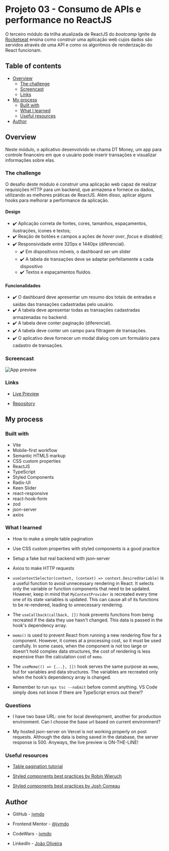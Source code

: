 # Projeto 03 - Consumo de APIs e performance no ReactJS

O terceiro módulo da trilha atualizada de ReactJS do *bootcamp* Ignite da [Rocketseat](https://www.rocketseat.com.br/) ensina como construir uma aplicação web cujos dados são servidos através de uma API e como os algoritmos de renderização do React funcionam.

## Table of contents

- [Overview](#overview)
  - [The challenge](#the-challenge)
  - [Screencast](#screencast)
  - [Links](#links)
- [My process](#my-process)
  - [Built with](#built-with)
  - [What I learned](#what-i-learned)
  - [Useful resources](#useful-resources)
- [Author](#author)

## Overview

Neste módulo, o aplicativo desenvolvido se chama DT Money, um app para controle financeiro em que o usuário pode inserir transações e visualizar informações sobre elas.

### The challenge

O desafio deste módulo é construir uma aplicação web capaz de realizar requisições HTTP para um backend, que armazena e fornece os dados, utilizando as melhores práticas de ReactJS. Além disso, aplicar alguns hooks para melhorar a performance da aplicação.

#### Design

- ✔️ Aplicação correta de fontes, cores, tamanhos, espaçamentos, ilustrações, ícones e textos;
- ✔️ Reação de botões e campos a ações de *hover over*, *focus* e *disabled*;
- ✔️ Responsividade entre 320px e 1440px (diferencial).
  - ✔️ Em dispositivos móveis, o dashboard ser um slider
  - ✔️ A tabela de transações deve se adaptar perfeitamente a cada dispositivo
  - ✔️ Textos e espaçamentos fluidos.

#### Funcionalidades

- ✔️ O dashboard deve apresentar um resumo dos totais de entradas e saídas das transações cadastradas pelo usuário.
- ✔️ A tabela deve apresentar todas as transações cadastradas armazenadas no backend.
- ✔️ A tabela deve conter paginação (diferencial).
- ✔️ A tabela deve conter um campo para filtragem de transações.
- ✔️ O aplicativo deve fornecer um modal dialog com um formulário para cadastro de transações.

### Screencast

![App preview](./screenshots/screencast.gif)

### Links

- [Live Preview](https://dt-money-jvmdo.netlify.app/)

- [Repository](https://github.com/jvmdo/rocketseat-ignite/tree/main/reactjs/dt-money)

## My process

### Built with

- Vite
- Mobile-first workflow
- Semantic HTML5 markup
- CSS custom properties
- ReactJS
- TypeScript
- Styled Components
- Radix-UI
- Keen Slider
- react-responsive
- react-hook-form
- zod
- json-server
- axios

### What I learned

- How to make a simple table pagination

- Use CSS custom properties with styled components is a good practice

- Setup a fake but real backend with json-server

- Axios to make HTTP requests

- `useContextSelector(context, (context) => context.DesiredVariable)` is a useful function to avoid unnecessary rendering in React. It selects only the variable or function components that need to be updated. However, keep in mind that `MyContextProvider` is recreated every time one of its state variables is updated. This can cause all of its functions to be re-rendered, leading to unnecessary rendering.

- The `useCallback(callback, [])` hook prevents functions from being recreated if the data they use hasn't changed. This data is passed in the hook's dependency array.

- `memo()` is used to prevent React from running a new rendering flow for a component. However, it comes at a processing cost, so it must be used carefully. In some cases, when the component is not too large or doesn't hold complex data structures, the cost of rendering is less expensive than the calculation cost of `memo`.

- The `useMeme(() => {...}, [])` hook serves the same purpose as `memo`, but for variables and data structures. The variables are recreated only when the hook’s dependency array is changed.

- Remember to run `npx tsc --noEmit` before commit anything. VS Code simply does not know if there are TypeScript errors out there!?

### Questions

- I have two base URL: one for local development, another for production environment. Can I choose the base url based on current environment?

- My hosted json-server on Vercel is not working properly on post requests. Although the data is being saved in the database, the server response is 500. Anyways, the live preview is ON-THE-LINE!

### Useful resources

- [Table pagination tutorial](https://dev.to/franciscomendes10866/how-to-create-a-table-with-pagination-in-react-4lpd)

- [Styled components best practices by Robin Wieruch](https://www.robinwieruch.de/styled-components/)

- [Styled components best practices by Josh Comeau](https://www.joshwcomeau.com/css/styled-components/)

## Author

- GitHub - [jvmdo](https://github.com/jvmdo)

- Frontend Mentor - [@jvmdo](https://www.frontendmentor.io/profile/jvmdo)

- CodeWars - [jvmdo](https://www.codewars.com/users/jvmdo)

- LinkedIn - [João Oliveira](https://www.linkedin.com/in/de-oliveira-joao/)
